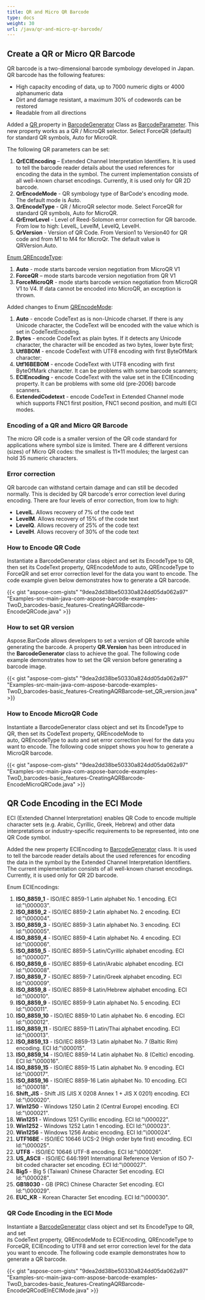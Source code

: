 ```yaml
---
title: QR and Micro QR Barcode
type: docs
weight: 30
url: /java/qr-and-micro-qr-barcode/
---
```


## **Create a QR or Micro QR Barcode**
QR barcode is a two-dimensional barcode symbology developed in Japan. QR barcode has the following features:

- High capacity encoding of data, up to 7000 numeric digits or 4000 alphanumeric data
- Dirt and damage resistant, a maximum 30% of codewords can be restored
- Readable from all directions

Added a [QR ](https://apireference.aspose.com/barcode/java/com.aspose.barcode.generation/BarcodeParameters#getQR--)property in [BarcodeGenerator](https://apireference.aspose.com/barcode/java/com.aspose.barcode.generation/BarcodeGenerator) Class as [BarcodeParameter](https://apireference.aspose.com/barcode/java/com.aspose.barcode.generation/BarcodeParameters). This new property works as a QR / MicroQR selector. Select ForceQR (default) for standard QR symbols, Auto for MicroQR.

The following QR parameters can be set:

1. **QrECIEncoding** – Extended Channel Interpretation Identifiers. It is used to tell the barcode reader details about the used references for encoding the data in the symbol. The current implementation consists of all well-known charset encodings. Currently, it is used only for QR 2D barcode.
1. **QrEncodeMode** - QR symbology type of BarCode's encoding mode. The default mode is Auto.
1. **QrEncodeType** - QR / MicroQR selector mode. Select ForceQR for standard QR symbols, Auto for MicroQR.
1. **QrErrorLevel** - Level of Reed-Solomon error correction for QR barcode. From low to high: LevelL, LevelM, LevelQ, LevelH.
1. **QrVersion** - Version of QR Code. From Version1 to Version40 for QR code and from M1 to M4 for MicroQr. The default value is QRVersion.Auto.

[Enum QREncodeType](https://apireference.aspose.com/barcode/java/com.aspose.barcode/QREncodeType):

1. **Auto** - mode starts barcode version negotiation from MicroQR V1
1. **ForceQR** – mode starts barcode version negotiation from QR V1
1. **ForceMicroQR** - mode starts barcode version negotiation from MicroQR V1 to V4. If data cannot be encoded into MicroQR, an exception is thrown.

Added changes to Enum [QREncodeMode](https://apireference.aspose.com/barcode/java/com.aspose.barcode/QREncodeMode):

1. **Auto** - encode CodeText as is non-Unicode charset. If there is any Unicode character, the CodeText will be encoded with the value which is set in CodeTextEncoding.
1. **Bytes** - encode CodeText as plain bytes. If it detects any Unicode character, the character will be encoded as two bytes, lower byte first;
1. **Utf8BOM** - encode CodeText with UTF8 encoding with first ByteOfMark character;
1. **Utf16BEBOM** - encode CodeText with UTF8 encoding with first ByteOfMark character. It can be problems with some barcode scanners;
1. **ECIEncoding** - encode CodeText with the value set in the ECIEncoding property. It can be problems with some old (pre-2006) barcode scanners.
1. **ExtendedCodetext** - encode CodeText in Extended Channel mode which supports FNC1 first position, FNC1 second position, and multi ECI modes.
### **Encoding of a QR and Micro QR Barcode**
The micro QR code is a smaller version of the QR code standard for applications where symbol size is limited. There are 4 different versions (sizes) of Micro QR codes: the smallest is 11×11 modules; the largest can hold 35 numeric characters.
### **Error correction**
QR barcode can withstand certain damage and can still be decoded normally. This is decided by QR barcode's error correction level during encoding. There are four levels of error correction, from low to high:

- **LevelL**. Allows recovery of 7% of the code text
- **LevelM**. Allows recovery of 15% of the code text
- **LevelQ**. Allows recovery of 25% of the code text
- **LevelH**. Allows recovery of 30% of the code text
### **How to Encode QR Code**
Instantiate a BarcodeGenerator class object and set its EncodeType to QR, then set its CodeText property, QREncodeMode to auto, QREncodeType to ForceQR and set error correction level for the data you want to encode. The code example given below demonstrates how to generate a QR barcode.

{{< gist "aspose-com-gists" "9dea2dd38be50330a824dd05da062a97" "Examples-src-main-java-com-aspose-barcode-examples-TwoD_barcodes-basic_features-CreatingAQRBarcode-EncodeQRCode.java" >}}
### **How to set QR version**
Aspose.BarCode allows developers to set a version of QR barcode while generating the barcode. A property **QR.Version** has been introduced in the **BarcodeGenerator** class to achieve the goal. The following code example demonstrates how to set the QR version before generating a barcode image.

{{< gist "aspose-com-gists" "9dea2dd38be50330a824dd05da062a97" "Examples-src-main-java-com-aspose-barcode-examples-TwoD_barcodes-basic_features-CreatingAQRBarcode-set_QR_version.java" >}}
### **How to Encode MicroQR Code**
Instantiate a BarcodeGenerator class object and set its EncodeType to QR, then set its CodeText property, QREncodeMode to auto, QREncodeType to auto and set error correction level for the data you want to encode. The following code snippet shows you how to generate a MicroQR barcode.

{{< gist "aspose-com-gists" "9dea2dd38be50330a824dd05da062a97" "Examples-src-main-java-com-aspose-barcode-examples-TwoD_barcodes-basic_features-CreatingAQRBarcode-EncodeMicroQRCode.java" >}}


## **QR Code Encoding in the ECI Mode**
ECI (Extended Channel Interpretation) enables QR Code to encode multiple character sets (e.g. Arabic, Cyrillic, Greek, Hebrew) and other data interpretations or industry-specific requirements to be represented, into one QR Code symbol.

Added the new property ECIEncoding to [BarcodeGenerator](https://apireference.aspose.com/barcode/java/com.aspose.barcode.generation/BarcodeGenerator) class. It is used to tell the barcode reader details about the used references for encoding the data in the symbol by the Extended Channel Interpretation Identifiers. The current implementation consists of all well-known charset encodings. Currently, it is used only for QR 2D barcode.

Enum ECIEncodings:

1. **ISO_8859_1** - ISO/IEC 8859-1 Latin alphabet No. 1 encoding. ECI Id:"\000003".
1. **ISO_8859_2** - ISO/IEC 8859-2 Latin alphabet No. 2 encoding. ECI Id:"\000004".
1. **ISO_8859_3** - ISO/IEC 8859-3 Latin alphabet No. 3 encoding. ECI Id:"\000005".
1. **ISO_8859_4** - ISO/IEC 8859-4 Latin alphabet No. 4 encoding. ECI Id:"\000006".
1. **ISO_8859_5** - ISO/IEC 8859-5 Latin/Cyrillic alphabet encoding. ECI Id:"\000007".
1. **ISO_8859_6** - ISO/IEC 8859-6 Latin/Arabic alphabet encoding. ECI Id:"\000008".
1. **ISO_8859_7** - ISO/IEC 8859-7 Latin/Greek alphabet encoding. ECI Id:"\000009".
1. **ISO_8859_8** - ISO/IEC 8859-8 Latin/Hebrew alphabet encoding. ECI Id:"\000010".
1. **ISO_8859_9** - ISO/IEC 8859-9 Latin alphabet No. 5 encoding. ECI Id:"\000011".
1. **ISO_8859_10** - ISO/IEC 8859-10 Latin alphabet No. 6 encoding. ECI Id:"\000012".
1. **ISO_8859_11** - ISO/IEC 8859-11 Latin/Thai alphabet encoding. ECI Id:"\000013".
1. **ISO_8859_13** - ISO/IEC 8859-13 Latin alphabet No. 7 (Baltic Rim) encoding. ECI Id:"\000015".
1. **ISO_8859_14** - ISO/IEC 8859-14 Latin alphabet No. 8 (Celtic) encoding. ECI Id:"\000016".
1. **ISO_8859_15** - ISO/IEC 8859-15 Latin alphabet No. 9 encoding. ECI Id:"\000017".
1. **ISO_8859_16** - ISO/IEC 8859-16 Latin alphabet No. 10 encoding. ECI Id:"\000018".
1. **Shift_JIS** - Shift JIS (JIS X 0208 Annex 1 + JIS X 0201) encoding. ECI Id:"\000020".
1. **Win1250** - Windows 1250 Latin 2 (Central Europe) encoding. ECI Id:"\000021".
1. **Win1251** - Windows 1251 Cyrillic encoding. ECI Id:"\000022".
1. **Win1252** - Windows 1252 Latin 1 encoding. ECI Id:"\000023".
1. **Win1256** - Windows 1256 Arabic encoding. ECI Id:"\000024".
1. **UTF16BE** - ISO/IEC 10646 UCS-2 (High order byte first) encoding. ECI Id:"\000025".
1. **UTF8** - ISO/IEC 10646 UTF-8 encoding. ECI Id:"\000026".
1. **US_ASCII** - ISO/IEC 646:1991 International Reference Version of ISO 7-bit coded character set encoding. ECI Id:"\000027".
1. **Big5** - Big 5 (Taiwan) Chinese Character Set encoding. ECI Id:"\000028".
1. **GB18030** - GB (PRC) Chinese Character Set encoding. ECI Id:"\000029".
1. **EUC_KR** - Korean Character Set encoding. ECI Id:"\000030".
### **QR Code Encoding in the ECI Mode**
Instantiate a [BarcodeGenerator](https://apireference.aspose.com/barcode/java/com.aspose.barcode.generation/BarcodeGenerator) class object and set its EncodeType to QR, and set its CodeText property, QREncodeMode to ECIEncoding, QREncodeType to ForceQR, ECIEncoding to UTF8 and set error correction level for the data you want to encode. The following code example demonstrates how to generate a QR barcode.

{{< gist "aspose-com-gists" "9dea2dd38be50330a824dd05da062a97" "Examples-src-main-java-com-aspose-barcode-examples-TwoD_barcodes-basic_features-CreatingAQRBarcode-EncodeQRCodEInECIMode.java" >}}
